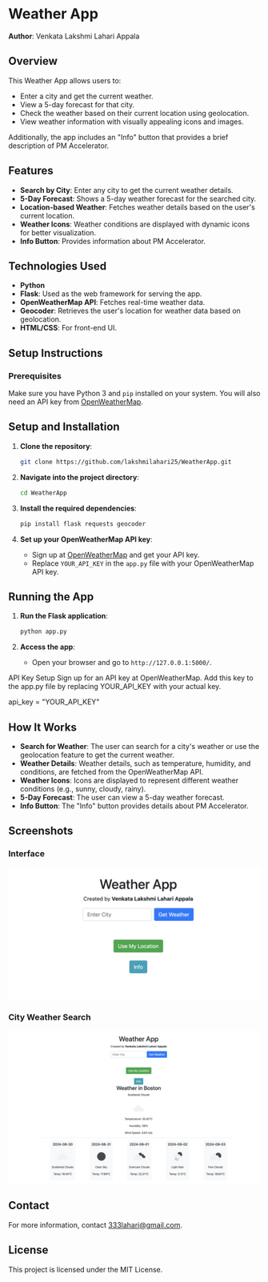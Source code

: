 # Weather App

**Author**: Venkata Lakshmi Lahari Appala

## Overview
This Weather App allows users to:
- Enter a city and get the current weather.
- View a 5-day forecast for that city.
- Check the weather based on their current location using geolocation.
- View weather information with visually appealing icons and images.

Additionally, the app includes an "Info" button that provides a brief description of PM Accelerator.

## Features
- **Search by City**: Enter any city to get the current weather details.
- **5-Day Forecast**: Shows a 5-day weather forecast for the searched city.
- **Location-based Weather**: Fetches weather details based on the user's current location.
- **Weather Icons**: Weather conditions are displayed with dynamic icons for better visualization.
- **Info Button**: Provides information about PM Accelerator.

## Technologies Used
- **Python**
- **Flask**: Used as the web framework for serving the app.
- **OpenWeatherMap API**: Fetches real-time weather data.
- **Geocoder**: Retrieves the user's location for weather data based on geolocation.
- **HTML/CSS**: For front-end UI.

## Setup Instructions

### Prerequisites
Make sure you have Python 3 and `pip` installed on your system. You will also need an API key from [OpenWeatherMap](https://home.openweathermap.org/users/sign_up).

## Setup and Installation

1. **Clone the repository**:
    ```bash
    git clone https://github.com/lakshmilahari25/WeatherApp.git
    ```

2. **Navigate into the project directory**:
    ```bash
    cd WeatherApp
    ```

3. **Install the required dependencies**:
    ```bash
    pip install flask requests geocoder
    ```

4. **Set up your OpenWeatherMap API key**:
    - Sign up at [OpenWeatherMap](https://openweathermap.org/) and get your API key.
    - Replace `YOUR_API_KEY` in the `app.py` file with your OpenWeatherMap API key.

## Running the App

1. **Run the Flask application**:
    ```bash
    python app.py
    ```

2. **Access the app**:
    - Open your browser and go to `http://127.0.0.1:5000/`.



API Key Setup
Sign up for an API key at OpenWeatherMap. Add this key to the app.py file by replacing YOUR_API_KEY with your actual key.


api_key = "YOUR_API_KEY"

## How It Works

- **Search for Weather**: The user can search for a city's weather or use the geolocation feature to get the current weather.
- **Weather Details**: Weather details, such as temperature, humidity, and conditions, are fetched from the OpenWeatherMap API.
- **Weather Icons**: Icons are displayed to represent different weather conditions (e.g., sunny, cloudy, rainy).
- **5-Day Forecast**: The user can view a 5-day weather forecast.
- **Info Button**: The "Info" button provides details about PM Accelerator.



## Screenshots

### Interface
![Interface](screenshots/1.png)

### City Weather Search
![City Weather Search](screenshots/2.png)

## Contact

For more information, contact [333lahari@gmail.com](mailto:333lahari@gmail.com).


## License

This project is licensed under the MIT License.
